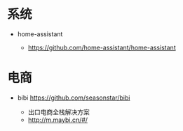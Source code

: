 # 系统

- home-assistant

  - <https://github.com/home-assistant/home-assistant>

# 电商

- bibi <https://github.com/seasonstar/bibi>

  - 出口电商全栈解决方案
  - <http://m.maybi.cn/#/>